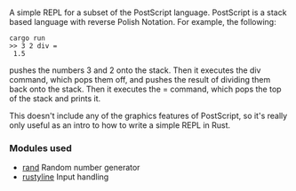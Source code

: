 #
A simple REPL for a subset of the PostScript language. PostScript is a
stack based language with reverse Polish Notation. For example, the
following:

```
cargo run
>> 3 2 div =
 1.5
```

pushes the numbers 3 and 2 onto the stack. Then it executes the div command,
which pops them off, and pushes the result of dividing them back onto the stack.
Then it executes the = command, which pops the top of the stack and prints it.

This doesn't include any of the graphics features of PostScript, so it's really
only useful as an intro to how to write a simple REPL in Rust.

### Modules used
* [rand](https://docs.rs/rand/0.7.3/rand/) Random number generator
* [rustyline](https://docs.rs/rustyline/6.1.2/rustyline/) Input handling

